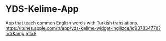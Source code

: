 # YDS-Kelime-App
App that teach common English words with Turkish translations. https://itunes.apple.com/tr/app/yds-kelime-widget-ingilizce/id937834778?l=tr&amp;mt=8

